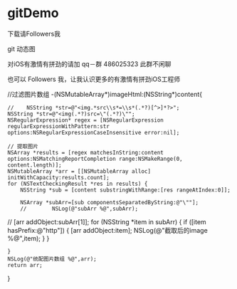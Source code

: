 # gitDemo


下载请Followers我


git 动态图




对iOS有激情有拼劲的请加 qq－群 486025323 此群不闲聊



也可以 Followers 我，让我认识更多的有激情有拼劲iOS工程师



















//过滤图片数组
-(NSMutableArray*)imageHtml:(NSString*)content{
    
    //    NSString *str=@"<img.*src\\s*=\\s*(.*?)[^>]*?>";
    NSString *str=@"<img(.*?)src=\"(.*?)\"";
    NSRegularExpression* regex = [NSRegularExpression regularExpressionWithPattern:str options:NSRegularExpressionCaseInsensitive error:nil];
    
    // 提取图片
    NSArray *results = [regex matchesInString:content options:NSMatchingReportCompletion range:NSMakeRange(0, content.length)];
    NSMutableArray *arr = [[NSMutableArray alloc] initWithCapacity:results.count];
    for (NSTextCheckingResult *res in results) {
        NSString *sub = [content substringWithRange:[res rangeAtIndex:0]];
        
        NSArray *subArr=[sub componentsSeparatedByString:@"\""];
        //        NSLog(@"subArr %@",subArr);
//        [arr addObject:subArr[1]];
        for (NSString *item in subArr) {
            if ([item hasPrefix:@"http"]) {
                [arr addObject:item];
                NSLog(@"截取后的image %@",item);
            }
        }

    }
    NSLog(@"统配图片数组 %@",arr);
    return arr;
}
